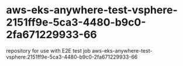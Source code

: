 # aws-eks-anywhere-test-vsphere-2151ff9e-5ca3-4480-b9c0-2fa671229933-66
repository for use with E2E test job aws-eks-anywhere-test-vsphere:2151ff9e-5ca3-4480-b9c0-2fa671229933-66
